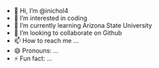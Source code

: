 - 👋 Hi, I’m @inichol4
- 👀 I’m interested in coding
- 🌱 I’m currently learning Arizona State University
- 💞️ I’m looking to collaborate on Github
- 📫 How to reach me ...
- 😄 Pronouns: ...
- ⚡ Fun fact: ...

<!---
inichol4/inichol4 is a ✨ special ✨ repository because its `README.md` (this file) appears on your GitHub profile.
You can click the Preview link to take a look at your changes.
--->
